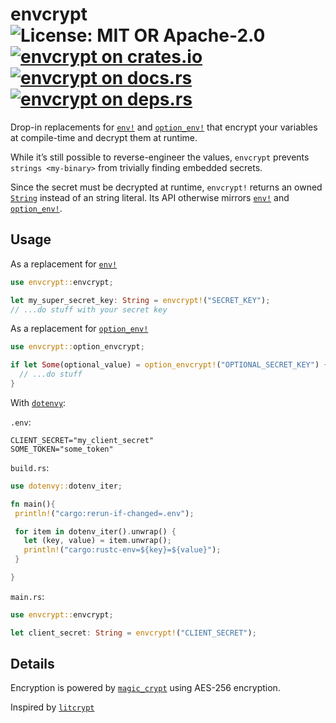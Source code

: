 # envcrypt ![License: MIT OR Apache-2.0](https://img.shields.io/badge/license-MIT%20OR%20Apache--2.0-blue) [![envcrypt on crates.io](https://img.shields.io/crates/v/envcrypt)](https://crates.io/crates/envcrypt) [![envcrypt on docs.rs](https://docs.rs/envcrypt/badge.svg)](https://docs.rs/envcrypt) [![envcrypt on deps.rs](https://deps.rs/repo/github/caass/envcrypt/status.svg)](https://deps.rs/repo/github/caass/envcrypt)

Drop-in replacements for [`env!`][__link0] and [`option_env!`][__link1] that encrypt your variables at compile-time and decrypt them at runtime.

While it’s still possible to reverse-engineer the values, `envcrypt` prevents `strings <my-binary>` from trivially finding embedded secrets.

Since the secret must be decrypted at runtime, `envcrypt!` returns an owned [`String`][__link2] instead of an string literal. Its API otherwise mirrors [`env!`][__link3] and [`option_env!`][__link4].


## Usage

As a replacement for [`env!`][__link5]


```rust
use envcrypt::envcrypt;

let my_super_secret_key: String = envcrypt!("SECRET_KEY");
// ...do stuff with your secret key
```

As a replacement for [`option_env!`][__link6]


```rust
use envcrypt::option_envcrypt;

if let Some(optional_value) = option_envcrypt!("OPTIONAL_SECRET_KEY") {
  // ...do stuff
}
```

With [`dotenvy`][__link7]:

`.env`:


```dotenv
CLIENT_SECRET="my_client_secret"
SOME_TOKEN="some_token"
```

`build.rs`:


```rust
use dotenvy::dotenv_iter;

fn main(){
 println!("cargo:rerun-if-changed=.env");

 for item in dotenv_iter().unwrap() {
   let (key, value) = item.unwrap();
   println!("cargo:rustc-env=${key}=${value}");
 }

}
```

`main.rs`:


```rust
use envcrypt::envcrypt;

let client_secret: String = envcrypt!("CLIENT_SECRET");
```


## Details

Encryption is powered by [`magic_crypt`][__link8] using AES-256 encryption.

Inspired by [`litcrypt`][__link9]


 [__cargo_doc2readme_dependencies_info]: ggGkYW0AYXSEG_Smw7rergJMG1TyXaClBPNHG55jhoOp6-kUG_KLHyCglqgdYXKEG99Gb22igwziG_TkV_QX9vlGG13p6xw5JJcBG4JPiMqSo_7vYWSBg2ttYWdpYy1jcnlwdGYzLjEuMTBrbWFnaWNfY3J5cHQ
 [__link0]: `env!`
 [__link1]: `option_env!`
 [__link2]: https://doc.rust-lang.org/std/string/struct.String.html
 [__link3]: `env!`
 [__link4]: `option_env!`
 [__link5]: `env!`
 [__link6]: https://doc.rust-lang.org/std/macro.option_env.html
 [__link7]: https://crates.io/crates/dotenvy
 [__link8]: https://crates.io/crates/magic-crypt/3.1.10
 [__link9]: https://docs.rs/crate/litcrypt/0.3.0
